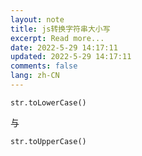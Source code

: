 ```yaml
---
layout: note
title: js转换字符串大小写
excerpt: Read more...
date: 2022-5-29 14:17:11
updated: 2022-5-29 14:17:11
comments: false
lang: zh-CN
---
```


`str.toLowerCase()`

与

`str.toUpperCase()`
  